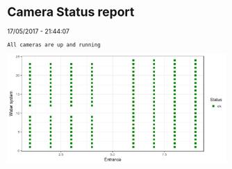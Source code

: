 Camera Status report
================
17/05/2017 - 21:44:07

    All cameras are up and running

![](camreport_files/figure-markdown_github/unnamed-chunk-2-1.png)
